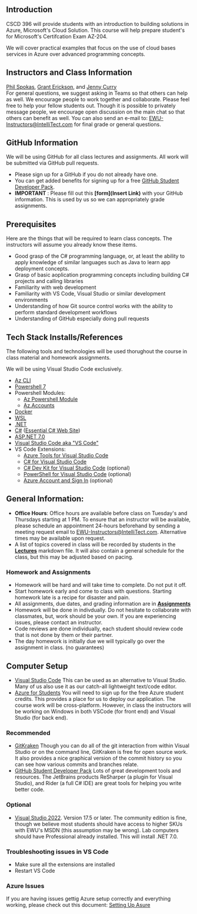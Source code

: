 ## Introduction

CSCD 396 will provide students with an introduction to building solutions in Azure, Microsoft's Cloud Solution. This course will help prepare student's for Microsoft's Certifcation Exam AZ-204.

We will cover practical examples that focus on the use of cloud bases services in Azure over advanced programming concepts.

## Instructors and Class Information

[Phil Spokas](https://github.com/mmwoodfo), [Grant Erickson](https://github.com/GrantErickson), and [Jenny Curry](https://github.com/jenny-curry)
<br/>For general questions, we suggest asking in Teams so that others can help as well. We encourage people to work together and collaborate. Please feel free to help your fellow students out. Though it is possible to privately message people, we encourage open discussion on the main chat so that others can benefit as well.
You can also send an e-mail to: [EWU-Instructors@IntelliTect.com](EWU-Instructors@IntelliTect.com) for final grade or general questions.

## GitHub Information

We will be using GitHub for all class lectures and assignments. All work will be submitted via GitHub pull requests.

- Please sign up for a GitHub if you do not already have one.
- You can get added benefits for signing up for a free [GitHub Student Developer Pack](https://education.github.com/pack).
- **IMPORTANT** : Please fill out this **[form](Insert Link)** with your GitHub information. This is used by us so we can appropriately grade assignments.

## Prerequisites

Here are the things that will be required to learn class concepts. The instructors will assume you already know these items.

- Good grasp of the C# programming language, or, at least the ability to apply knowledge of similar languages such as Java to learn app deployment concepts.
- Grasp of basic aoplication programming concepts including building C# projects and calling libraries
- Familiarity with web development
- Familiarity with VS Code, Visual Studio or similar development environments
- Understanding of how Git source control works with the ability to perform standard development workflows
- Understanding of GitHub especially doing pull requests

## Tech Stack Installs/References

The following tools and technologies will be used thorughout the course in class material and homework assignments.

We will be using Visual Studio Code exclusively. 

- [Az CLI](https://learn.microsoft.com/en-us/cli/azure/install-azure-cli-windows?tabs=azure-cli#install-or-update)
- [Powershell 7](https://learn.microsoft.com/en-us/powershell/scripting/install/installing-powershell-on-windows?view=powershell-7.3)
- Powershell Modules:
    - [Az Powershell Module](https://learn.microsoft.com/en-us/powershell/azure/install-azps-windows?view=azps-10.3.0&tabs=powershell&pivots=windows-psgallery#installation)
    - [Az.Accounts](https://www.powershellgallery.com/packages/Az.Accounts/1.1.0)
- [Docker](https://www.docker.com/get-started/)
- [WSL](https://learn.microsoft.com/en-us/windows/wsl/install)
- [.NET](https://dotnet.microsoft.com/en-us/)
- [C#](https://learn.microsoft.com/en-us/dotnet/csharp/) ([Essential C# Web Site](https://essentialcsharp.com/home))
- [ASP.NET 7.0](https://docs.microsoft.com/en-us/aspnet/core/?view=aspnetcore-7.0)
- [Visual Studio Code aka "VS Code"]()
- VS Code Extensions:
    - [Azure Tools for Visual Studio Code](https://marketplace.visualstudio.com/items?itemName=ms-vscode.vscode-node-azure-pack)
    - [C# for Visual Studio Code](https://marketplace.visualstudio.com/items?itemName=ms-dotnettools.csharp)
    - [C# Dev Kit for Visual Studio Code](https://marketplace.visualstudio.com/items?itemName=ms-dotnettools.csdevkit) (optional)
    - [PowerShell for Visual Studio Code](https://marketplace.visualstudio.com/items?itemName=ms-vscode.PowerShell) (optional)
    - [Azure Account and Sign In](https://marketplace.visualstudio.com/items?itemName=ms-vscode.azure-account) (optional)

## General Information:

- **Office Hours**: Office hours are available before class on Tuesday's and Thursdays starting at 1 PM. To ensure that an instructor will be available, please schedule an appointment 24-hours beforehand by sending a meeting request email to EWU-Instructors@IntelliTect.com. Alternative times may be available upon request.
- A list of topics covered in class will be recorded by students in the [**Lectures**](Lectures.md) markdown file. It will also contain a general schedule for the class, but this may be adjusted based on pacing.

### Homework and Assignments

- Homework will be hard and will take time to complete. Do not put it off.
- Start homework early and come to class with questions. Starting homework late is a recipe for disaster and pain.
- All assignments, due dates, and grading information are in [**Assignments**](Assignments.md)
- Homework will be done in indivdually. Do not hesitate to collaborate with classmates, but, work should be your own. If you are experiencing issues, please contact an instructor.
- Code reviews are done individually, each student should review code that is not done by them or their partner.
- The day homework is initially due we will typically go over the assignment in class. (no guarantees)

## Computer Setup

- [Visual Studio Code](https://code.visualstudio.com/) This can be used as an alternative to Visual Studio. Many of us also use it as our catch-all lightweight text/code editor.
- [Azure for Students](https://azure.microsoft.com/en-us/free/students/) You will need to sign up for the free Azure student credits. This provides a place for us to deploy our application.
  The course work will be cross-platform. However, in class the instructors will be working on Windows in both VSCode (for front end) and Visual Studio (for back end).

### Recommended

- [GitKraken](https://gitkraken.keboo.dev/) Though you can do all of the git interaction from within Visual Studio or on the command line, GitKraken is free for open source work. It also provides a nice graphical version of the commit history so you can see how various commits and branches relate.
- [GitHub Student Developer Pack](https://education.github.com/students) Lots of great development tools and resources. The JetBrains products ReSharper (a plugin for Visual Studio), and Rider (a full C# IDE) are great tools for helping you write better code.

### Optional
- [Visual Studio 2022](https://visualstudio.microsoft.com/downloads/). Version 17.5 or later. The community edition is fine, though we believe most students should have access to higher SKUs with EWU's MSDN (this assumption may be wrong). Lab computers should have Professional already installed. This will install .NET 7.0.


### Troubleshooting issues in VS Code

- Make sure all the extensions are installed
- Restart VS Code

### Azure Issues

If you are having issues gettig Azure setup correctly and everything working, please check out this document: [Setting Up Asure](./SettingUpAzure.md)
